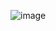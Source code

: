 ![image](https://user-images.githubusercontent.com/52807284/161087743-2a3e1957-60cb-471c-acf3-99df085f6ca2.png)
